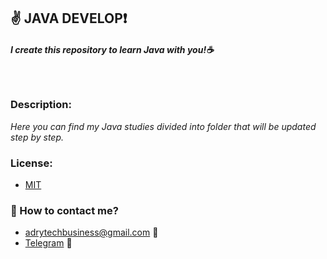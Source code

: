## ✌️ JAVA DEVELOP❗

##### I create this repository to learn Java with you!☕

<br />

### Description:

_Here you can find my Java studies divided into folder that will be updated step by step._
<br />

### License:

- [MIT](https://coosealicense.com/licenses/mit) 

### 💬 How to contact me?
- adrytechbusiness@gmail.com 📗
- [Telegram](https://t.me/AdryTechYT) 📕
